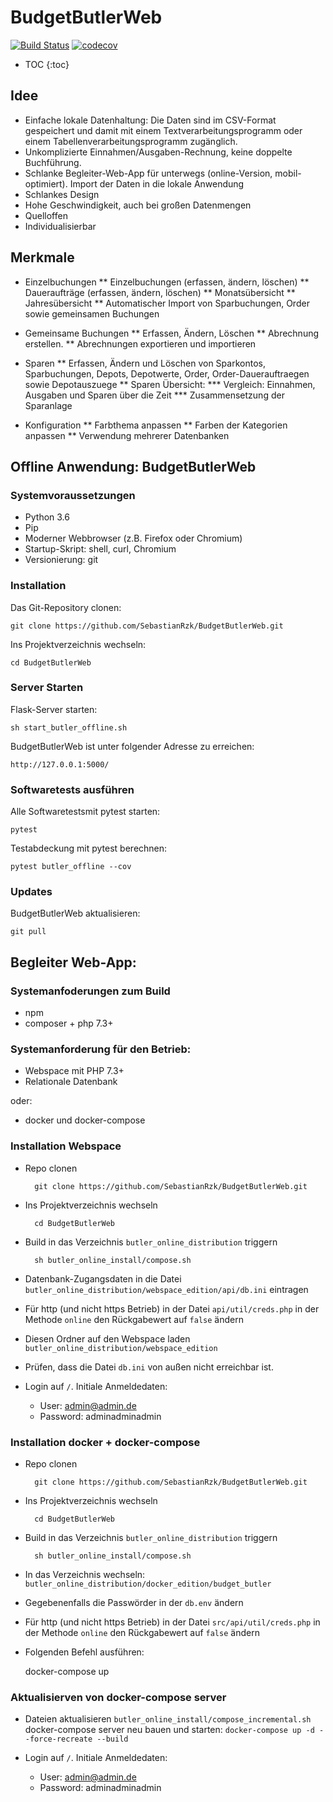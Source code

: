 # BudgetButlerWeb
[![Build Status](https://travis-ci.org/SebastianRzk/BudgetButlerWeb.svg?branch=master)](https://travis-ci.org/SebastianRzk/BudgetButlerWeb) [![codecov](https://codecov.io/gh/SebastianRzk/BudgetButlerWeb/branch/master/graph/badge.svg)](https://codecov.io/gh/SebastianRzk/BudgetButlerWeb)

* TOC
{:toc}

## Idee

* Einfache lokale Datenhaltung: Die Daten sind im CSV-Format gespeichert und damit mit einem Textverarbeitungsprogramm oder einem Tabellenverarbeitungsprogramm zugänglich.
* Unkomplizierte Einnahmen/Ausgaben-Rechnung, keine doppelte Buchführung.
* Schlanke Begleiter-Web-App für unterwegs (online-Version, mobil-optimiert). Import der Daten in die lokale Anwendung
* Schlankes Design
* Hohe Geschwindigkeit, auch bei großen Datenmengen
* Quelloffen
* Individualisierbar

## Merkmale

* Einzelbuchungen
** Einzelbuchungen (erfassen, ändern, löschen)
** Daueraufträge (erfassen, ändern, löschen)
** Monatsübersicht
** Jahresübersicht
** Automatischer Import von Sparbuchungen, Order sowie gemeinsamen Buchungen


* Gemeinsame Buchungen
** Erfassen, Ändern, Löschen
** Abrechnung erstellen.
** Abrechnungen exportieren und importieren

* Sparen
** Erfassen, Ändern und Löschen von Sparkontos, Sparbuchungen, Depots, Depotwerte, Order, Order-Dauerauftraegen sowie Depotauszuege
** Sparen Übersicht:
*** Vergleich: Einnahmen, Ausgaben und Sparen über die Zeit
*** Zusammensetzung der Sparanlage

* Konfiguration
** Farbthema anpassen
** Farben der Kategorien anpassen
** Verwendung mehrerer Datenbanken

## Offline Anwendung: BudgetButlerWeb

### Systemvoraussetzungen

* Python 3.6
* Pip
* Moderner Webbrowser (z.B. Firefox oder Chromium)
* Startup-Skript: shell, curl, Chromium
* Versionierung: git

### Installation
Das Git-Repository clonen:

	git clone https://github.com/SebastianRzk/BudgetButlerWeb.git

Ins Projektverzeichnis wechseln:

	cd BudgetButlerWeb

### Server Starten

Flask-Server starten:

	sh start_butler_offline.sh

BudgetButlerWeb ist unter folgender Adresse zu erreichen:

	http://127.0.0.1:5000/

### Softwaretests ausführen

Alle Softwaretestsmit pytest starten:

	pytest

Testabdeckung mit pytest berechnen:

	pytest butler_offline --cov

### Updates

BudgetButlerWeb aktualisieren:

	git pull

## Begleiter Web-App:

### Systemanfoderungen zum Build

* npm
* composer + php 7.3+

### Systemanforderung für den Betrieb:

* Webspace mit PHP 7.3+
* Relationale Datenbank

oder:

* docker und docker-compose

### Installation Webspace

* Repo clonen

        git clone https://github.com/SebastianRzk/BudgetButlerWeb.git

* Ins Projektverzeichnis wechseln

        cd BudgetButlerWeb

* Build in das Verzeichnis `butler_online_distribution` triggern

        sh butler_online_install/compose.sh

* Datenbank-Zugangsdaten in die Datei `butler_online_distribution/webspace_edition/api/db.ini` eintragen

* Für http (und nicht https Betrieb) in der Datei `api/util/creds.php` in der Methode `online` den Rückgabewert auf `false` ändern

* Diesen Ordner auf den Webspace laden `butler_online_distribution/webspace_edition`

* Prüfen, dass die Datei `db.ini` von außen nicht erreichbar ist.

* Login auf `/`. Initiale Anmeldedaten:
    * User: admin@admin.de
    * Password: adminadminadmin

### Installation docker + docker-compose

* Repo clonen

        git clone https://github.com/SebastianRzk/BudgetButlerWeb.git

* Ins Projektverzeichnis wechseln

        cd BudgetButlerWeb

* Build in das Verzeichnis `butler_online_distribution` triggern

        sh butler_online_install/compose.sh

* In das Verzeichnis wechseln: `butler_online_distribution/docker_edition/budget_butler`

*  Gegebenenfalls die Passwörder in der `db.env` ändern

* Für http (und nicht https Betrieb) in der Datei `src/api/util/creds.php` in der Methode `online` den Rückgabewert auf `false` ändern

* Folgenden Befehl ausführen:

	docker-compose up

### Aktualisierven von docker-compose server

* Dateien aktualisieren `butler_online_install/compose_incremental.sh` docker-compose server neu bauen und starten: `docker-compose up -d --force-recreate --build`

* Login auf `/`. Initiale Anmeldedaten:
    * User: admin@admin.de
    * Password: adminadminadmin
